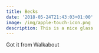 ```yaml
---
title: Becks
date: '2018-05-24T21:43:03+01:00'
image: /img/apple-touch-icon.png
description: This is a nice glass
---
```

Got it from Walkabout
